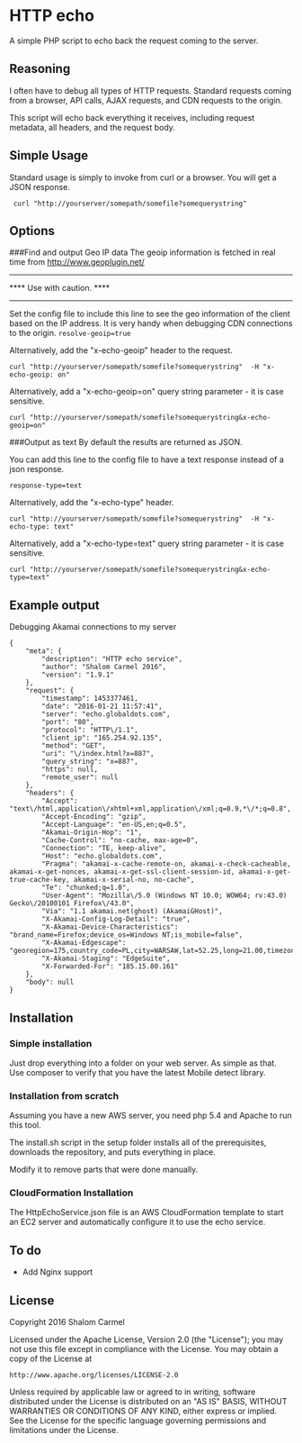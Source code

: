 # HTTP echo

A simple PHP script to echo back the request coming to the server. 

## Reasoning
I often have to debug all types of HTTP requests.  Standard requests coming from a browser, API calls, AJAX requests, and CDN requests to the origin. 

This script will echo back everything it receives, including request metadata, all headers, and the request body. 
## Simple Usage
Standard usage is simply to invoke from curl or a browser. You will get a JSON response. 

` curl "http://yourserver/somepath/somefile?somequerystring"`

## Options

###Find and output Geo IP data
The geoip information is fetched in real time from http://www.geoplugin.net/
**********************************************************
****           Use with caution.                      ****
**********************************************************

Set the config file to include this line to see the geo information of the client based on the IP address. It is very handy when debugging CDN connections to the origin. 
` resolve-geoip=true `

Alternatively, add the "x-echo-geoip" header to the request.

` curl "http://yourserver/somepath/somefile?somequerystring"  -H "x-echo-geoip: on" `

Alternatively, add a "x-echo-geoip=on" query string parameter - it is case sensitive. 

` curl "http://yourserver/somepath/somefile?somequerystring&x-echo-geoip=on" `

###Output as text
By default the results are returned as JSON. 

You can add this line to the config file to have a text response instead of a json response. 

` response-type=text `

Alternatively, add the "x-echo-type" header.

` curl "http://yourserver/somepath/somefile?somequerystring"  -H "x-echo-type: text" `

Alternatively, add a "x-echo-type=text" query string parameter - it is case sensitive. 

` curl "http://yourserver/somepath/somefile?somequerystring&x-echo-type=text" `

## Example output 
Debugging Akamai connections to my server 
```
{
    "meta": {
        "description": "HTTP echo service",
        "author": "Shalom Carmel 2016",
        "version": "1.9.1"
    },
    "request": {
        "timestamp": 1453377461,
        "date": "2016-01-21 11:57:41",
        "server": "echo.globaldots.com",
        "port": "80",
        "protocol": "HTTP\/1.1",
        "client_ip": "165.254.92.135",
        "method": "GET",
        "uri": "\/index.html?x=887",
        "query_string": "x=887",
        "https": null,
        "remote_user": null
    },
    "headers": {
        "Accept": "text\/html,application\/xhtml+xml,application\/xml;q=0.9,*\/*;q=0.8",
        "Accept-Encoding": "gzip",
        "Accept-Language": "en-US,en;q=0.5",
        "Akamai-Origin-Hop": "1",
        "Cache-Control": "no-cache, max-age=0",
        "Connection": "TE, keep-alive",
        "Host": "echo.globaldots.com",
        "Pragma": "akamai-x-cache-remote-on, akamai-x-check-cacheable, akamai-x-get-nonces, akamai-x-get-ssl-client-session-id, akamai-x-get-true-cache-key, akamai-x-serial-no, no-cache",
        "Te": "chunked;q=1.0",
        "User-Agent": "Mozilla\/5.0 (Windows NT 10.0; WOW64; rv:43.0) Gecko\/20100101 Firefox\/43.0",
        "Via": "1.1 akamai.net(ghost) (AkamaiGHost)",
        "X-Akamai-Config-Log-Detail": "true",
        "X-Akamai-Device-Characteristics": "brand_name=Firefox;device_os=Windows NT;is_mobile=false",
        "X-Akamai-Edgescape": "georegion=175,country_code=PL,city=WARSAW,lat=52.25,long=21.00,timezone=GMT+1,continent=EU,throughput=vhigh,bw=5000,asnum=47273,location_id=0",
        "X-Akamai-Staging": "EdgeSuite",
        "X-Forwarded-For": "185.15.80.161"
    },
    "body": null
}
```
## Installation 
### Simple installation
Just drop everything into a folder on your web server. As simple as that.  
Use composer to verify that you have the latest Mobile detect library. 

### Installation from scratch
Assuming you have a new AWS server, you need php 5.4 and Apache to run this tool. 

The install.sh script in the setup folder installs all of the prerequisites, downloads the repository, and puts everything in place. 

Modify it to remove parts that were done manually. 


### CloudFormation Installation
The HttpEchoService.json file is an AWS CloudFormation template to start an EC2 server and automatically configure it to use the echo service.

## To do
* Add Nginx support

## License
Copyright 2016 Shalom Carmel

Licensed under the Apache License, Version 2.0 (the "License");
you may not use this file except in compliance with the License.
You may obtain a copy of the License at

	http://www.apache.org/licenses/LICENSE-2.0

Unless required by applicable law or agreed to in writing, software
distributed under the License is distributed on an "AS IS" BASIS,
WITHOUT WARRANTIES OR CONDITIONS OF ANY KIND, either express or implied.
See the License for the specific language governing permissions and
limitations under the License.